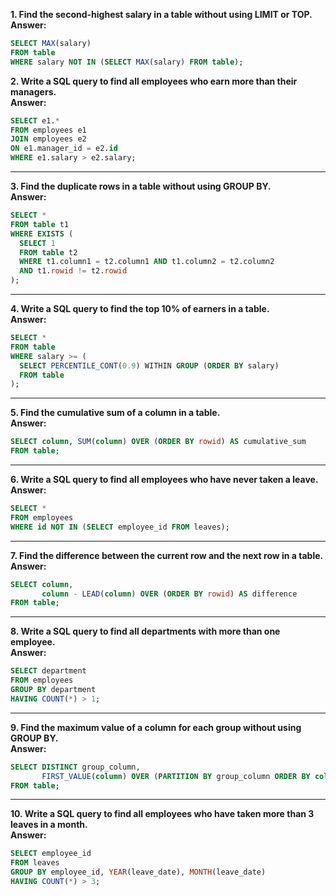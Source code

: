 **1. Find the second-highest salary in a table without using LIMIT or TOP.**  
**Answer:**  
```sql
SELECT MAX(salary) 
FROM table 
WHERE salary NOT IN (SELECT MAX(salary) FROM table);
```

**2. Write a SQL query to find all employees who earn more than their managers.**  
**Answer:**  
```sql
SELECT e1.* 
FROM employees e1 
JOIN employees e2 
ON e1.manager_id = e2.id 
WHERE e1.salary > e2.salary;
```

---

**3. Find the duplicate rows in a table without using GROUP BY.**  
**Answer:**  
```sql
SELECT * 
FROM table t1 
WHERE EXISTS (
  SELECT 1 
  FROM table t2 
  WHERE t1.column1 = t2.column1 AND t1.column2 = t2.column2 
  AND t1.rowid != t2.rowid
);
```

---

**4. Write a SQL query to find the top 10% of earners in a table.**  
**Answer:**  
```sql
SELECT * 
FROM table 
WHERE salary >= (
  SELECT PERCENTILE_CONT(0.9) WITHIN GROUP (ORDER BY salary) 
  FROM table
);
```

---

**5. Find the cumulative sum of a column in a table.**  
**Answer:**  
```sql
SELECT column, SUM(column) OVER (ORDER BY rowid) AS cumulative_sum 
FROM table;
```

---

**6. Write a SQL query to find all employees who have never taken a leave.**  
**Answer:**  
```sql
SELECT * 
FROM employees 
WHERE id NOT IN (SELECT employee_id FROM leaves);
```

---

**7. Find the difference between the current row and the next row in a table.**  
**Answer:**  
```sql
SELECT column, 
       column - LEAD(column) OVER (ORDER BY rowid) AS difference 
FROM table;
```

---

**8. Write a SQL query to find all departments with more than one employee.**  
**Answer:**  
```sql
SELECT department 
FROM employees 
GROUP BY department 
HAVING COUNT(*) > 1;
```

---

**9. Find the maximum value of a column for each group without using GROUP BY.**  
**Answer:**  
```sql
SELECT DISTINCT group_column, 
       FIRST_VALUE(column) OVER (PARTITION BY group_column ORDER BY column DESC) AS max_value 
FROM table;
```

---

**10. Write a SQL query to find all employees who have taken more than 3 leaves in a month.**  
**Answer:**  
```sql
SELECT employee_id 
FROM leaves 
GROUP BY employee_id, YEAR(leave_date), MONTH(leave_date) 
HAVING COUNT(*) > 3;
```
